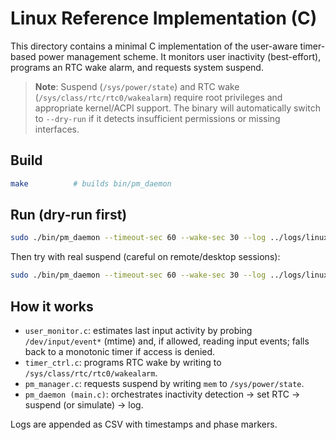 # Linux Reference Implementation (C)

This directory contains a minimal C implementation of the user-aware timer-based power management scheme.
It monitors user inactivity (best-effort), programs an RTC wake alarm, and requests system suspend.

> **Note**: Suspend (`/sys/power/state`) and RTC wake (`/sys/class/rtc/rtc0/wakealarm`) require root privileges
and appropriate kernel/ACPI support. The binary will automatically switch to `--dry-run` if it detects
insufficient permissions or missing interfaces.

## Build

```bash
make          # builds bin/pm_daemon
```

## Run (dry-run first)

```bash
sudo ./bin/pm_daemon --timeout-sec 60 --wake-sec 30 --log ../logs/linux_pm.csv --dry-run
```

Then try with real suspend (careful on remote/desktop sessions):

```bash
sudo ./bin/pm_daemon --timeout-sec 60 --wake-sec 30 --log ../logs/linux_pm.csv
```

## How it works

- `user_monitor.c`: estimates last input activity by probing `/dev/input/event*` (mtime) and, if allowed,
  reading input events; falls back to a monotonic timer if access is denied.
- `timer_ctrl.c`: programs RTC wake by writing to `/sys/class/rtc/rtc0/wakealarm`.
- `pm_manager.c`: requests suspend by writing `mem` to `/sys/power/state`.
- `pm_daemon (main.c)`: orchestrates inactivity detection -> set RTC -> suspend (or simulate) -> log.

Logs are appended as CSV with timestamps and phase markers.
